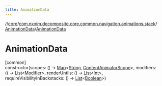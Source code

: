 ```yaml
---
title: AnimationData
---
```

//[core](../../../index.html)/[com.nxoim.decomposite.core.common.navigation.animations.stack](../index.html)/[AnimationData](index.html)/[AnimationData](-animation-data.html)



# AnimationData



[common]\
constructor(scopes: () -&gt; [Map](https://kotlinlang.org/api/latest/jvm/stdlib/kotlin.collections/-map/index.html)&lt;[String](https://kotlinlang.org/api/latest/jvm/stdlib/kotlin/-string/index.html), [ContentAnimatorScope](../../com.nxoim.decomposite.core.common.navigation.animations.scopes/-content-animator-scope/index.html)&gt;, modifiers: () -&gt; [List](https://kotlinlang.org/api/latest/jvm/stdlib/kotlin.collections/-list/index.html)&lt;[Modifier](https://developer.android.com/reference/kotlin/androidx/compose/ui/Modifier.html)&gt;, renderUntils: () -&gt; [List](https://kotlinlang.org/api/latest/jvm/stdlib/kotlin.collections/-list/index.html)&lt;[Int](https://kotlinlang.org/api/latest/jvm/stdlib/kotlin/-int/index.html)&gt;, requireVisibilityInBackstacks: () -&gt; [List](https://kotlinlang.org/api/latest/jvm/stdlib/kotlin.collections/-list/index.html)&lt;[Boolean](https://kotlinlang.org/api/latest/jvm/stdlib/kotlin/-boolean/index.html)&gt;)




